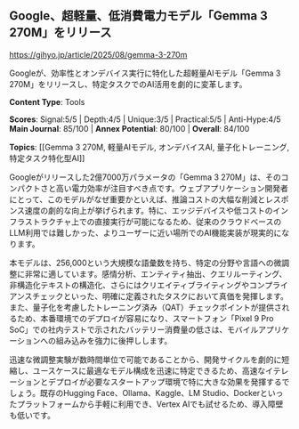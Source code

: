 ## Google⁠⁠、超軽量⁠⁠、低消費電力モデル「Gemma 3 270M」をリリース

https://gihyo.jp/article/2025/08/gemma-3-270m

Googleが、効率性とオンデバイス実行に特化した超軽量AIモデル「Gemma 3 270M」をリリースし、特定タスクでのAI活用を劇的に変革します。

**Content Type**: Tools

**Scores**: Signal:5/5 | Depth:4/5 | Unique:3/5 | Practical:5/5 | Anti-Hype:4/5
**Main Journal**: 85/100 | **Annex Potential**: 80/100 | **Overall**: 84/100

**Topics**: [[Gemma 3 270M, 軽量AIモデル, オンデバイスAI, 量子化トレーニング, 特定タスク特化型AI]]

Googleがリリースした2億7000万パラメータの「Gemma 3 270M」は、そのコンパクトさと高い電力効率が注目すべき点です。ウェブアプリケーション開発者にとって、このモデルがなぜ重要かといえば、推論コストの大幅な削減とレスポンス速度の劇的な向上が挙げられます。特に、エッジデバイスや低コストのインフラストラクチャ上での直接実行が可能になるため、従来のクラウドベースのLLM利用では難しかった、よりユーザーに近い場所でのAI機能実装が現実的になります。

本モデルは、256,000という大規模な語彙数を持ち、特定の分野や言語への微調整に非常に適しています。感情分析、エンティティ抽出、クエリルーティング、非構造化テキストの構造化、さらにはクリエイティブライティングやコンプライアンスチェックといった、明確に定義されたタスクにおいて真価を発揮します。また、量子化を考慮したトレーニング済み（QAT）チェックポイントが提供されるため、本番環境でのデプロイが容易になり、スマートフォン「Pixel 9 Pro SoC」での社内テストで示されたバッテリー消費量の低さは、モバイルアプリケーションへの組み込みを強力に後押しします。

迅速な微調整実験が数時間単位で可能であることから、開発サイクルを劇的に短縮し、ユースケースに最適なモデル構成を迅速に特定できるため、高速なイテレーションとデプロイが必要なスタートアップ環境で特に大きな効果を発揮するでしょう。既存のHugging Face、Ollama、Kaggle、LM Studio、Dockerといったプラットフォームから手軽に利用でき、Vertex AIでも試せるため、導入障壁も低いです。